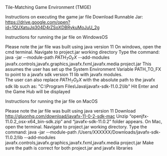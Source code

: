 Tile-Matching Game Environment (TMGE)

Instructions on executing the game jar file
Download Runnable Jar: 
https://drive.google.com/open?id=1QUXatuJq304D4rZSoXDBRykuMoJuU_2g


Instructions for running the jar file on WindowsOS 

Please note the jar file was built using java version 11
On windows, open the cmd terminal.
Navigate to project.jar working directory
Type the command:
java -jar --module-path $PATH_TO_FX$ --add-modules javafx.controls,javafx.graphics,javafx.fxml,javafx.media project.jar
This assumes the user has set up the System Environment Variable PATH_TO_FX to point to a javafx sdk version 11 lib with javafx modules.  
The user can also replace $PATH_TO_FX$ with the absolute path to the javafx sdk lib such as: "C:\Program Files\Java\javafx-sdk-11.0.2\lib"
Hit Enter and the Game Hub will be displayed

Instructions for running the jar file on MacOS 

Please note the jar file was built using java version 11
Download http://gluonhq.com/download/javafx-11-0-2-sdk-mac
Unzip “openjfx-11.0.2_osx-x64_bin-sdk.zip” and “javafx-sdk-11.0.2” folder appears.
On Mac, open the terminal.
Navigate to project.jar working directory.
Type the command:
java -jar --module-path /Users/XXXXXX/Downloads/javafx-sdk-11.0.2/lib --add-modules javafx.controls,javafx.graphics,javafx.fxml,javafx.media project.jar
Make sure the path is correct for both project.jar and javafx libraries

